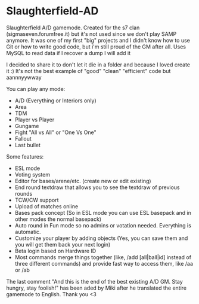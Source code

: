 # Slaughterfield-AD

Slaughterfield A/D gamemode. Created for the s7 clan (sigmaseven.forumfree.it) but it's not used since we don't play SAMP anymore. It was one of my first "big" projects and I didn't know how to use Git or how to write good code, but i'm still proud of the GM after all. Uses MySQL to read data if I recover a dump I will add it

I decided to share it to don't let it die in a folder and because I loved create it :) It's not the best example of "good" "clean" "efficient" code but aannnyywway

You can play any mode:

- A/D (Everything or Interiors only)
- Area
- TDM
- Player vs Player
- Gungame
- Fight "All vs All" or "One Vs One"
- Fallout
- Last bullet

Some features:

- ESL mode
- Voting system
- Editor for bases/arene/etc. (create new or edit existing)
- End round textdraw that allows you to see the textdraw of previous rounds
- TCW/CW support
- Upload of matches online
- Bases pack concept (So in ESL mode you can use ESL basepack and in other modes the normal basepack)
- Auto round in Fun mode so no admins or votation needed. Everything is automatic.
- Customize your player by adding objects (Yes, you can save them and you will get them back your next login)
- Beta login based on Hardware ID
- Most commands merge things together (like, /add [all|ball|id] instead of three different commands) and provide fast way to access them, like /aa or /ab

The last comment "And this is the end of the best existing A/D GM. Stay hungry, stay foolish!" has been aded by Miki after he translated the entire gamemode to English. Thank you <3
